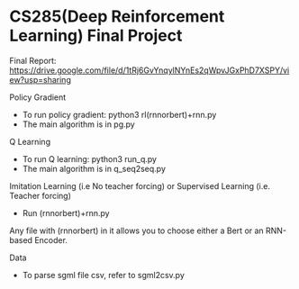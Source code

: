 # CS285(Deep Reinforcement Learning) Final Project

Final Report: https://drive.google.com/file/d/1tRj6GvYnqylNYnEs2qWpvJGxPhD7XSPY/view?usp=sharing

Policy Gradient
- To run policy gradient: python3 rl(rnnorbert)+rnn.py
- The main algorithm is in pg.py

Q Learning
- To run Q learning: python3 run_q.py
- The main algorithm is in q_seq2seq.py

Imitation Learning (i.e No teacher forcing) or Supervised Learning (i.e. Teacher forcing)
- Run (rnnorbert)+rnn.py

Any file with (rnnorbert) in it allows you to choose either a Bert or an RNN-based Encoder.

Data
- To parse sgml file csv, refer to sgml2csv.py

